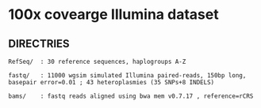 # 100x covearge Illumina dataset #

## DIRECTRIES ## 

    RefSeq/  : 30 reference sequences, haplogroups A-Z

    fastq/   : 11000 wgsim simulated Illumina paired-reads, 150bp long, basepair error=0.01 ; 43 heteroplasmies (35 SNPs+8 INDELS)

    bams/    : fastq reads aligned using bwa mem v0.7.17 , reference=rCRS

